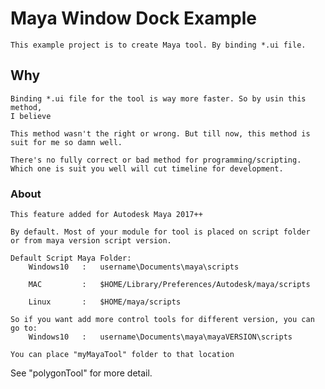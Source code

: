 # Maya Window Dock Example

    This example project is to create Maya tool. By binding *.ui file.

## Why

    Binding *.ui file for the tool is way more faster. So by usin this method,
    I believe
    
    This method wasn't the right or wrong. But till now, this method is suit for me so damn well.

    There's no fully correct or bad method for programming/scripting.
    Which one is suit you well will cut timeline for development.

### About

    This feature added for Autodesk Maya 2017++

    By default. Most of your module for tool is placed on script folder
    or from maya version script version.

    Default Script Maya Folder:
        Windows10   :   username\Documents\maya\scripts

        MAC         :   $HOME/Library/Preferences/Autodesk/maya/scripts

        Linux       :   $HOME/maya/scripts

    So if you want add more control tools for different version, you can go to:
        Windows10   :   username\Documents\maya\mayaVERSION\scripts

    You can place "myMayaTool" folder to that location

See "polygonTool" for more detail.

